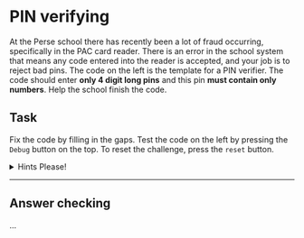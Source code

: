 # PIN verifying

At the Perse school there has recently been a lot of fraud occurring, specifically in the PAC card reader. There is an error in the school system that means any code entered into the reader is accepted, and your job is to reject bad pins. The code on the left is the template for a PIN verifier. The code should enter __only 4 digit long pins__ and this pin __must contain only numbers__. Help the school finish the code.

## Task

Fix the code by filling in the gaps. Test the code on the left by pressing the `Debug` button on the top. To reset the challenge, press the `reset` button.

<details>
<summary>Hints Please!</summary>
<br>
You can use the previous challenges as a guide.
</details>

---

## Answer checking
...